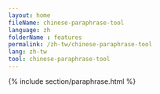 ```yaml
---
layout: home
fileName: chinese-paraphrase-tool
language: zh
folderName : features
permalink: /zh-tw/chinese-paraphrase-tool
lang: zh-tw
tool: chinese-paraphrase-tool
---
```

{% include section/paraphrase.html %}